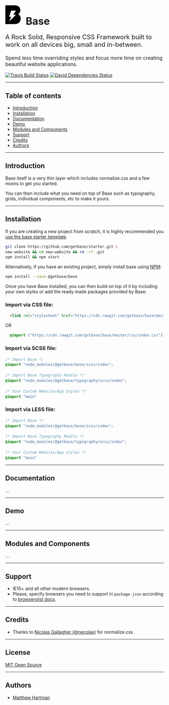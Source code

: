 <div>
  <h1 style="font-size: 32px;">
    <img src="assets/base.svg" alt="Base" height=60>
    <span style="position: relative; display: inline-block; top: 2px; padding-left: 8px;">Base</span>
  </h1>
  <p style="font-size: 20px;">
    A Rock Solid, Responsive CSS Framework built to work on all
    devices big, small and in-between.
  </p>
  <p style="font-size: 16px;">
    Spend less time overriding styles and focus more time on creating beautiful website applications.
  </p>
</div>

[![Travis Build Status][travis-img]][travis] [![David Dependencies Status][david-img]][david]

[travis-img]:   https://img.shields.io/travis/getbase/base.svg?branch=master
[david-img]:    https://img.shields.io/david/dev/getbase/base.svg?branch=master&label=dependencies
[travis]:       https://travis-ci.org/getbase/base
[david]:        https://david-dm.org/getbase/base?type=dev

* * *

## Table of contents

- [Introduction](#introduction)
- [Installation](#installation)
- [Documentation](#documentation)
- [Demo](#demo)
- [Modules and Components](#modules-and-components)
- [Support](#support)
- [Credits](#credits)
- [Authors](#authors)

* * *

## Introduction
Base itself is a very thin layer which includes normalize.css and a few mixins to get you started.

You can then include what you need on top of Base such as typography, grids, individual components, etc to make it yours.

* * *

## Installation
If you are creating a new project from scratch, it is highly recommended you [use the base starter template](https://github.com/getbase/starter).

```bash
git clone https://github.com/getbase/starter.git \
new-website && cd new-website && rm -rf .git
npm install && npm start
```

Alternatively, if you have an existing project, simply install base using [NPM](https://www.npmjs.com/):

```bash
npm install --save @getbase/base
```

Once you have Base installed, you can then build on top of it by including your own styles or add the ready made packages provided by Base:

### Import via CSS file:
  ```html
    <link rel="stylesheet" href="https://cdn.rawgit.com/getbase/base/master/css/index.css">
  ```

  OR

  ```css
    @import ("https://cdn.rawgit.com/getbase/base/master/css/index.css")
  ```

### Import via SCSS file:

  ```scss
  /* Import Base */
  @import "node_modules/@getbase/base/scss/index";

  /* Import Base Typography Module */
  @import "node_modules/@getbase/typography/scss/index";

  /* Your Custom Website/App Styles */
  @import "main"
  ```


### Import via LESS file:

  ```css
  /* Import Base */
  @import "node_modules/@getbase/base/scss/index";

  /* Import Base Typography Module */
  @import "node_modules/@getbase/typography/scss/index";

  /* Your Custom Website/App Styles */
  @import "main"
  ```

* * *

## Documentation
...

* * *

## Demo
...

* * *

## Modules and Components
...

* * *

## Support
* IE10+ and all other modern browsers.
* Please, specify browsers you need to support in `package.json` according to [browserslist docs](https://github.com/ai/browserslist#queries).

* * *

## Credits
- Thanks to [Nicolas Gallagher (@necolas)](https://github.com/necolas/) for normalize.css

* * *
## License
[MIT Open Source](https://opensource.org/licenses/MIT)

* * *

## Authors
- [Matthew Hartman](https://twitter.com/matthewhartmans)
